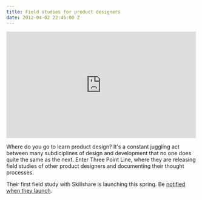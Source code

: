 ```yaml
---
title: Field studies for product designers
date: 2012-04-02 22:45:00 Z
---
```


<iframe src="https://player.vimeo.com/video/39452373?title=0&amp;byline=0&amp;portrait=0&amp;color=ffffff" width="500" height="281" frameborder="0" webkitAllowFullScreen mozallowfullscreen allowFullScreen></iframe>

Where do you go to learn product design? It's a constant juggling act between many subdiciplines of design and development that no one does quite the same as the next. Enter Three Point Line, where they are releasing field studies of other product designers and documenting their thought processes. 

Their first field study with Skillshare is launching this spring. Be [notified when they launch](https://threepointline.cc/).
